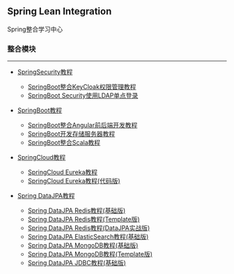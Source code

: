 Spring Lean Integration
---

Spring整合学习中心

### 整合模块
---

- [SpringSecurity教程](security/README.md)

    - [SpringBoot整合KeyCloak权限管理教程](security/security-keycloak/DOC.md)
    - [SpringBoot Security使用LDAP单点登录](security/security-ldap/DOC.md)

- [SpringBoot教程](springboot/README.md)

    - [SpringBoot整合Angular前后端开发教程](springboot/springboot-angular/DOC.md)
    - [SpringBoot开发存储服务器教程](springboot/springboot-storage/DOC.md)
    - [SpringBoot整合Scala教程](springboot/springboot-scala/DOC.md)

- [SpringCloud教程](springcloud/README.md)

    - [SpringCloud Eureka教程](springcloud/springcloud-eureka/DOC.md)
    - [SpringCloud Eureka教程(代码版)](springcloud/springcloud-eureka-code/DOC.md)

- [Spring DataJPA教程](datajpa/README.md)

    - [Spring DataJPA Redis教程(基础版)](datajpa/datajpa-redis/DOC.md)
    - [Spring DataJPA Redis教程(Template版)](datajpa/datajpa-redis-template/DOC.md)
    - [Spring DataJPA Redis教程(DataJPA实战版)](datajpa/datajpa-redis-action/DOC.md)
    - [Spring DataJPA ElasticSearch教程(基础版)](datajpa/datajpa-elasticsearch/DOC.md)
    - [Spring DataJPA MongoDB教程(基础版)](datajpa/datajpa-mongodb/DOC.md)
    - [Spring DataJPA MongoDB教程(Template版)](datajpa/datajpa-mongodb-template/DOC.md)
    - [Spring DataJPA JDBC教程(基础版)](datajpa/datajpa-jdbc/DOC.md)
